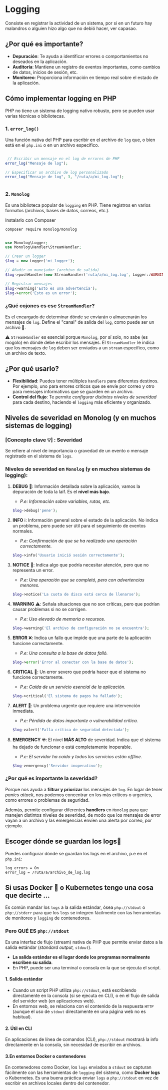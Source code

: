 

# Logging

Consiste en registrar la actividad de un sistema, por si en un futuro hay malandros o alguien hizo algo que no debió hacer, ver capasao.


## ¿Por qué es importante?

- __Depuración__: Te ayuda a identificar errores o comportamientos no deseados en la aplicación.
- __Auditoría__: Mantiene un registro de eventos importantes, como cambios de datos, inicios de sesión, etc.
- __Monitoreo__: Proporciona información en tiempo real sobre el estado de la aplicación.


## Cómo implementar logging en PHP

PHP no tiene un sistema de logging nativo robusto, pero se pueden usar varias técnicas o bibliotecas.

### 1. `error_log()`

Una función nativa del PHP para escribir en el archivo de `log` que, o bien está en el `php.ini` o en un archivo específico.

```php

 // Escribir un mensaje en el log de errores de PHP
error_log("Mensaje de log");

// Especificar un archivo de log personalizado
error_log("Mensaje de log", 3, "/ruta/a/mi_log.log");



```

### 2. `Monolog`

Es una biblioteca popular de `logging` en PHP. Tiene registros en varios formatos (archivos, bases de datos, correos, etc.).

Instalarlo con Composer

```sh
composer require monolog/monolog
```


```php

use Monolog\Logger;
use Monolog\Handler\StreamHandler;

// Crear un logger
$log = new Logger('mi_logger');

// Añadir un manejador (archivo de salida)
$log->pushHandler(new StreamHandler('ruta/a/mi_log.log', Logger::WARNING));

// Registrar mensajes
$log->warning('Esto es una advertencia');
$log->error('Esto es un error');


```

### ¿Qué cojones es ese `StreamHandler`?

Es el encargado de determinar dónde se enviarán o almacenarán los mensajes de `log`. Define el "canal" de salida del `log`, como puede ser un archivo 📜.

⚠️ `StreamHandler` es esencial porque `Monolog`, por sí solo, no sabe (es mogolo) en dónde debe escribir los mensajes. El `StreamHandler` le indica que los mensajes de `log` deben ser enviados a un `stream` específico, como un archivo de texto.


## ¿Por qué usarlo?
- __Flexibilidad__: Puedes tener múltiples `handlers` para diferentes destinos. Por ejemplo, uno para errores críticos que se envíe por correo y otro para mensajes informativos que se guarden en un archivo.
- __Control del flujo__: Te permite _configurar distintos niveles de severidad_ para cada destino, haciendo el `logging` más eficiente y organizado.


## Niveles de severidad en Monolog (y en muchos sistemas de logging)

### [Concepto clave 💡] : Severidad

Se refiere al nivel de importancia o gravedad de un evento o mensaje registrado en el sistema de `logs`.

### Niveles de severidad en `Monolog` (y en muchos sistemas de logging):

1. **DEBUG** 🐞: Información detallada sobre la aplicación, vamos la depuración de toda la laif. Es el __nivel más bajo__.
   - _P.e: Información sobre variables, rutas, etc._
   
   ```php
   $log->debug('pene');
   ```

2. **INFO** ℹ️: Información general sobre el estado de la aplicación. No indica un problema, pero puede ser útil para el seguimiento de eventos normales.
   - _P.e: Confirmación de que se ha realizado una operación correctamente._
   
   ```php
   $log->info('Usuario inició sesión correctamente');
   ```

3. **NOTICE** 🛃: Indica algo que podría necesitar atención, pero que no representa un error.
   - _P.e: Una operación que se completó, pero con advertencias menores._
   
   ```php
   $log->notice('La cuota de disco está cerca de llenarse');
   ```

4. **WARNING** ⚠️: Señala situaciones que no son críticas, pero que podrían causar problemas si no se corrigen.
   - _P.e: Uso elevado de memoria o recursos._
   
   ```php
   $log->warning('El archivo de configuración no se encuentra');
   ```

5. **ERROR** ❌: Indica un fallo que impide que una parte de la aplicación funcione correctamente.
   - _P.e: Una consulta a la base de datos falló._
   
   ```php
   $log->error('Error al conectar con la base de datos');
   ```

6. **CRITICAL** 🔴: Un error severo que podría hacer que el sistema no funcione correctamente.
   - _P.e: Caída de un servicio esencial de la aplicación._
   
   ```php
   $log->critical('El sistema de pagos ha fallado');
   ```

7. **ALERT** 🚨: Un problema urgente que requiere una intervención inmediata.
   - _P.e: Pérdida de datos importante o vulnerabilidad crítica._
   
   ```php
   $log->alert('Falla crítica de seguridad detectada');
   ```

8. **EMERGENCY** ☢️: El nivel __MÁS ALTO__ de severidad. Indica que el sistema ha dejado de funcionar o está completamente inoperable.
   - _P.e: El servidor ha caído y todos los servicios están offline._
   
   ```php
   $log->emergency('Servidor inoperativo');
   ```

### ¿Por qué es importante la severidad?

Porque nos ayuda a **filtrar y priorizar** los mensajes de `log`. En lugar de tener _panics attack_, nos podemos concentrar en los más críticos o urgentes, como errores o problemas de seguridad.

Además, permite configurar diferentes **handlers** en `Monolog` para que manejen distintos niveles de severidad, de modo que los mensajes de error vayan a un archivo y las emergencias envíen una alerta por correo, por ejemplo.

## Escoger dónde se guardan los logs📍

Puedes configurar dónde se guardan los logs en el archivo, p.e en el `php.ini`:

```
log_errors = On
error_log = /ruta/a/archivo_de_log.log
```

## Si usas Docker 🐳 o Kubernetes tengo una cosa que decirte ...

Es común mandar los `logs` a la salida estándar, ósea `php://stdout` o `php://stderr` para que los `logs` se integren fácilmente con las herramientas de monitoreo y `logging` de contenedores.

### Pero QUÉ ES `php://stdout`

Es una interfaz de flujo (stream) nativa de PHP que permite enviar datos a la salida estándar (_standard output, `stdout`_). 

- __La salida estándar es el lugar donde los programas normalmente escriben su salida__.
- En PHP, puede ser una terminal o consola en la que se ejecuta el script.

#### 1. Salida estándar
- Cuando un script PHP utiliza `php://stdout`, está escribiendo directamente en la consola (si se ejecuta en CLI), o en el flujo de salida del servidor web (en aplicaciones web).
- En entornos web, se relaciona con el contenido de la respuesta `HTTP` (aunque el uso de `stdout` directamente en una página web no es habitual).

#### 2. Útil en CLI
En aplicaciones de línea de comandos (CLI), `php://stdout` mostrará la info directamente en la consola, sin necesidad de escribir en archivos.

#### 3.En entornos Docker o contenedores
En contenedores como Docker, los `logs` enviados a `stdout` se capturan fácilmente con las herramientas de `logging` del sistema, como __Docker logs__ o Kubernetes. Es una buena práctica enviar `logs` a `php://stdout` en vez de escribir en archivos locales dentro del contenedor.

